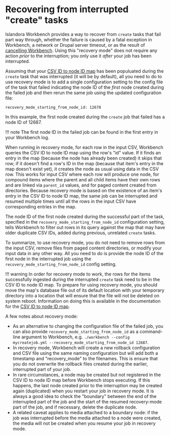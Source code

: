# Recovering from interrupted "create" tasks

Islandora Workbench provides a way to recover from `create` tasks that fail part way through, whether the failure is caused by a fatal exception in Workbench, a network or Drupal server timeout, or as the result of [cancelling Workbench](/islandora_workbench_docs/cancelling). Using this "recovery mode" does not require any action _prior_ to the interruption; you only use it _after_ your job has been interrupted.

Assuming that your [CSV ID to node ID map](/islandora_workbench_docs/csv_id_to_node_id_map/) has been populuated during the `create` task that was interrupted (it will be by default), all you need to do to use recovery mode is to add a single configuration setting to the config file of the task that failed indicating the node ID of the _first_ node created during the failed job and then rerun the same job using the updated configuration file:

`recovery_mode_starting_from_node_id: 12678`

In this example, the first node created during the `create` job that failed has a node ID of 12687.

!!! note
    The first node ID in the failed job can be found in the first entry in your Workbench log.

When running in recovery mode, for each row in the input CSV, Workbench queries the CSV ID to node ID map using the row's "id" value. If it finds an entry in the map (because the node has already been created) it skips that row; if it doesn't find a row's ID in the map (because that item's entry in the map doesn't exist yet), it creates the node as usual using data in the CSV row. This works for input CSV where each row will produce one node, for compound items where the parent and all child items have their own rows and are linked via `parent_id` values, and for paged content created from directories. Because recovery mode is based on the existence of an item's entry in the CSV ID to node ID map, the same job can be interrupted and resumed multiple times until all the rows in the input CSV have corresponding entries in the map.

The node ID of the first node created during the successful part of the task, specified in the `recovery_mode_starting_from_node_id` configuration setting, tells Workbench  to filter out rows in its query against the map that may have older duplicate CSV IDs, added during previous, unrelated `create` tasks.

To summarize, to use recovery mode, you do not need to remove rows from the input CSV, remove files from paged content directories, or modify your input data in any other way. All you need to do is provide the node ID of the first node in the interrupted job using the `recovery_mode_starting_from_node_id` config setting.

!!! warning
    In order for recovery mode to work, the rows for the items successfully ingested during the interrupted `create` task need to be in the CSV ID to node ID map. To prepare for using recovery mode, you should move the map's database file out of its default location with your temporary directory into a location that will ensure that the file will not be deleted on system reboot. Information on doing this is available in the documentation for the [CSV ID to node ID map](/islandora_workbench_docs/csv_id_to_node_id_map/#defining-the-location-of-your-csv-id-to-node-id-map-file).

A few notes about recovery mode:

-  As an alternative to changing the configuration file of the failed job, you can also provide `recovery_mode_starting_from_node_id` as a command-line argument to Workbench, e.g. `./workbench --config mycreatejob.yml --recovery_mode_starting_from_node_id 12687`.
- In recovery mode, Workbench will create a new rollback configuration and CSV file using the same naming configuration but will add both a timestamp and "recovery_mode" to the filenames. This is ensure that you do not overwrite the rollback files created during the earlier, interrupted part of your job.
- In rare circumstances, a node may be created but not registered in the CSV ID to node ID map before Workbench stops executing. If this happens, the last node created prior to the interruption may be created again (duplicated) when you restart your job in recovery mode. It is always a good idea to check the "boundary" between the end of the interrupted part of the job and the start of the resumed recovery-mode part of the job, and if necessary, delete the duplicate node.
- A related caveat applies to media attached to a boundary node: if the job was interrupted before the media attached to a node were created, the media will not be created when you resume your job in recovery mode.
